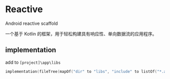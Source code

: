 # Reactive
Android reactive scaffold

一个基于 Kotlin 的框架，用于轻松构建具有响应性、单向数据流的应用程序。

## implementation
add to `[project]\app\libs`

``` kotlin
implementation(fileTree(mapOf("dir" to "libs", "include" to listOf("*.aar"))))
```
